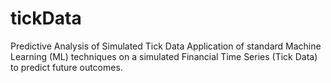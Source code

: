 # tickData
Predictive Analysis of Simulated Tick Data
Application of standard Machine Learning (ML) techniques on a simulated Financial Time Series (Tick Data) to predict future outcomes. 
